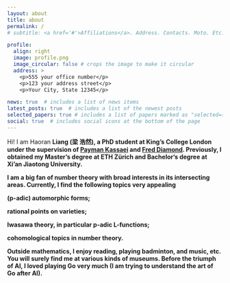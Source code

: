 ```yaml
---
layout: about
title: about
permalink: /
# subtitle: <a href='#'>Affiliations</a>. Address. Contacts. Moto. Etc.

profile:
  align: right
  image: profile.png
  image_circular: false # crops the image to make it circular
  address: >
    <p>555 your office number</p>
    <p>123 your address street</p>
    <p>Your City, State 12345</p>

news: true  # includes a list of news items
latest_posts: true  # includes a list of the newest posts
selected_papers: true # includes a list of papers marked as "selected={true}"
social: true  # includes social icons at the bottom of the page
---
```


Hi! I am Haoran <b>Liang<b> (<b>梁<b> 浩然), a PhD student at King’s College London under the supervision of [Payman Kassaei](https://www.mathgenealogy.org/id.php?id=37022) and [Fred Diamond](https://www.genealogy.math.ndsu.nodak.edu/id.php?id=49401). Previously, I obtained my Master’s degree at ETH Zürich and Bachelor‘s degree at Xi’an Jiaotong University. 

I am a big fan of number theory with broad interests in its intersecting areas. Currently, I find the following topics very appealing

(p-adic) automorphic forms;

rational points on varieties;

Iwasawa theory, in particular p-adic L-functions;

cohomological topics in number theory.

Outside mathematics, I enjoy reading, playing badminton, and music, etc. You will surely find me at various kinds of museums. Before the triumph of AI, I loved playing Go very much (I am trying to understand the art of Go after AI).

<form method="post" action="https://forms.un-static.com/forms/90aa8fa89b2329b6d6676144e37688c2ef689cf1">